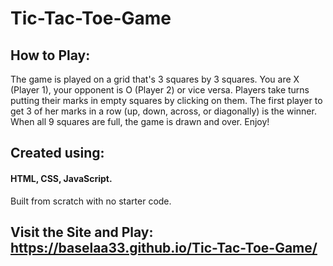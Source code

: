 # Tic-Tac-Toe-Game

## How to Play:
The game is played on a grid that's 3 squares by 3 squares.
You are X (Player 1), your opponent is O (Player 2) or vice versa. Players take turns putting their marks in empty squares by clicking on them.
The first player to get 3 of her marks in a row (up, down, across, or diagonally) is the winner.
When all 9 squares are full, the game is drawn and over.
Enjoy!

## Created using:
#### HTML, CSS, JavaScript.
Built from scratch with no starter code.


## Visit the Site and Play: https://baselaa33.github.io/Tic-Tac-Toe-Game/
